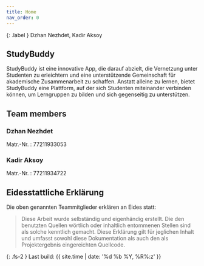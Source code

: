 ```yaml
---
title: Home
nav_order: 0
---
```

{: .label }
Dzhan Nezhdet, Kadir Aksoy

## StudyBuddy

StudyBuddy ist eine innovative App, die darauf abzielt, die Vernetzung unter Studenten zu erleichtern und eine unterstützende Gemeinschaft für akademische Zusammenarbeit zu schaffen. Anstatt alleine zu lernen, bietet StudyBuddy eine Plattform, auf der sich Studenten miteinander verbinden können, um Lerngruppen zu bilden und sich gegenseitig zu unterstützen.

## Team members

### Dzhan Nezhdet

Matr.-Nr.
: 77211933053

### Kadir Aksoy

Matr.-Nr.
: 77211934722

## Eidesstattliche Erklärung

Die oben genannten Teammitglieder erklären an Eides statt:

> Diese Arbeit wurde selbständig und eigenhändig erstellt. Die den benutzten Quellen wörtlich oder inhaltlich entommenen Stellen sind als solche kenntlich gemacht. Diese Erklärung gilt für jeglichen Inhalt und umfasst sowohl diese Dokumentation als auch den als Projektergebnis eingereichten Quellcode.

{: .fs-2 }
Last build: {{ site.time | date: '%d %b %Y, %R%:z' }}